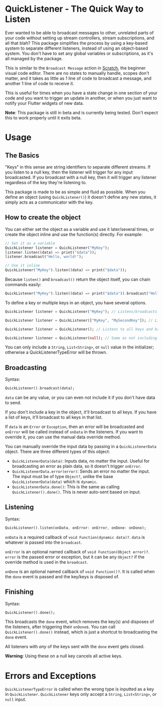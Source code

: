 # QuickListener - The Quick Way to Listen

Ever wanted to be able to broadcast messages to other, unrelated parts of your code without setting up stream controllers, stream subscriptions, and all that blah? This package simplifies the process by using a key-based system to separate different listeners, instead of using an object-based system. You don't have to set any global variables or subscriptions, as it's all managed by the package.

This is similar to the `Broadcast Message` action in [Scratch](https://scratch.mit.edu), the beginner visual code editor. There are no states to manually handle, scopes don't matter, and it takes as little as 1 line of code to broadcast a message, and another 1 line of code to receive it.

This is useful for times when you have a state change in one section of your code and you want to trigger an update in another, or when you just want to notify your Flutter widgets of new data.

**Note**: This package is still in beta and is currently being tested. Don't expect this to work properly until it exits beta.

# Usage

## The Basics

"Keys" in this sense are string identifiers to separate different streams. If you listen to a null key, then the listener will trigger for any input broadcasted. If you broadcast with a null key, then it will trigger any listener regardless of the key they're listening to.

This package is made to be as simple and fluid as possible. When you define an object (using `QuickListener()`) it doesn't define any new states, it simply acts as a communicator with the key.

## How to create the object

You can either set the object as a variable and use it later/several times, or create the object inline and use the function(s) directly. For example:

```dart
// Set it as a variable
QuickListener listener = QuickListener("MyKey");
listener.listen((data) => print("$data"));
listener.broadcast("Hello, world!");

// Use it inline
QuickListener("MyKey").listen((data) => print("$data"));
```

Because `listen()` and `broadcast()` return the object itself, you can chain commands easily:

```dart
QuickListener("MyKey").listen((data) => print("$data")).broadcast("Hello, world!");
```

To define a key or multiple keys in an object, you have several options.

```dart
QuickListener listener = QuickListener("MyKey"); // Listens/broadcasts to one key. The listener will also trigger if a null key is broadcasted.

QuickListener listener = QuickListener(["MyKey", "MySecondKey"]); // Listens/broadcasts to several keys. The listener will trigger if any of keys included is broadcasted, or a null key is broadcasted.

QuickListener listener = QuickListener(); // Listens to all keys and broadcasts to null keys.

QuickListener listener = QuickListener(null); // Same as not including a key at all.
```

You can only include a `String`, `List<String>`, or `null` value in the initializer; otherwise a QuickListenerTypeError will be thrown.

## Broadcasting

Syntax:

```dart
QuickListener().broadcast(data);
```

`data` can be any value, or you can even not include it if you don't have data to send.

If you don't include a key in the object, it'll broadcast to all keys. If you have a list of keys, it'll broadcast to all keys in that list.

If `data` is an `Error` or `Exception`, then an error will be broadcasted and `onError` will be called instead of `onData` in the listeners. If you want to override it, you can use the manual data override method.

You can manually override the input data by passing in a `QuickListenerData` object. There are three different types of this object:
- `QuickListenerData(data)`: Inputs data, no matter the input. Useful for broadcasting an error as plain data, so it doesn't trigger `onError`.
- `QuickListenerData.error(error)`: Sends an error no matter the input. The input must be of type `Object?`, unlike the base `QuickListenerData(data)` which is `dynamic`.
- `QuickListenerData.done()`: This is the same as calling `QuickListener().done()`. This is never auto-sent based on input.

## Listening

Syntax:

```dart
QuickListener().listen(onData, onError: onError, onDone: onDone);
```

`onData` is a required callback of `void Function(dynamic data)?`. `data` is whatever is passed into the `broadcast`.

`onError` is an optional named callback of `void Function(Object error)?`. `error` is the passed error or exception, but it can be any `Object?` if the override method is used in the `broadcast`.

`onDone` is an optional named callback of `void Function()?`. It is called when the `done` event is passed and the key/keys is disposed of.

## Finishing

Syntax:

```dart
QuickListener().done();
```

This broadcasts the `done` event, which removes the key(s) and disposes of the listeners, after triggering their `onDone`s. You can call `QuickListener().done()` instead, which is just a shortcut to broadcasting the `done` event.

All listeners with *any* of the keys sent with the `done` event gets closed.

**Warning**: Using these on a null key cancels all active keys.

# Errors and Exceptions

`QuickListenerTypeError` is called when the wrong type is inputted as a key in `QuickListener`. `QuickListener` keys only accept a `String`, `List<String>`, or `null` input.